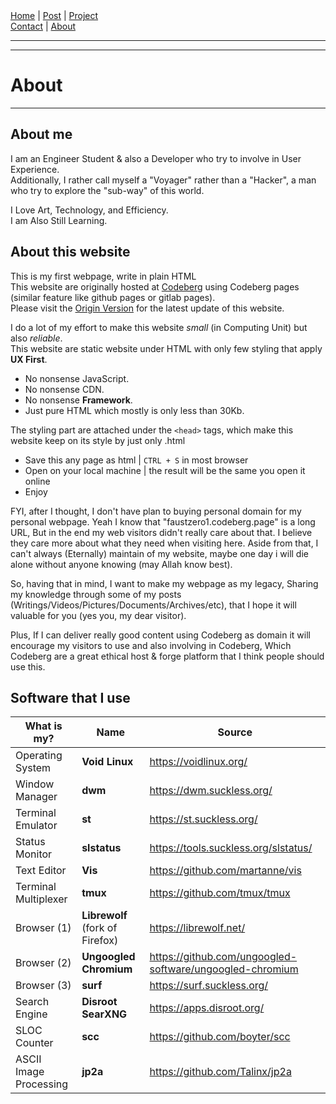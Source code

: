 <nav>
<a href="./index.html">Home</a>
|
<a href="./post.html">Post</a>
|
<a href="./project.html">Project</a>
<nav class="div-right">
<a href="./contact.html">Contact</a>
|
<a href="./about.html">About</a>
</nav>
</nav>
</header>
<hr><hr>
<main>
<!-- Your Content Start After This Line -->


# About

---

## About me

I am an Engineer Student & also a Developer who try to involve in User Experience.  
Additionally, I rather call myself a "Voyager" rather than a "Hacker", a man who try to explore the "sub-way" of this world.

I Love Art, Technology, and Efficiency.  
I am Also Still Learning.  

## About this website

This is my first webpage, write in plain HTML  
This website are originally hosted at [Codeberg](https://codeberg.org) using Codeberg pages (similar feature like github pages or gitlab pages). <br>
Please visit the [Origin Version](https://faustzero1.codeberg.page) for the latest update of this website.  

I do a lot of my effort to make this website *small* (in Computing Unit) but also *reliable*.  
This website are static website under HTML with only few styling that apply **UX First**.  

* No nonsense JavaScript.  
* No nonsense CDN.  
* No nonsense **Framework**.  
* Just pure HTML which mostly is only less than 30Kb.  

The styling part are attached under the ```<head>``` tags, which make this website keep on its style by just only .html  

* Save this any page as html | ```CTRL + S``` in most browser  
* Open on your local machine | the result will be the same you open it online  
* Enjoy  

FYI, after I thought, I don't have plan to buying personal domain for my personal webpage. Yeah I know that "faustzero1.codeberg.page" is a long URL, But in the end my web visitors didn't really care about that. I believe they care more about what they need when visiting here. Aside from that, I can't always (Eternally) maintain of my website, maybe one day i will die alone without anyone knowing (may Allah know best).

So, having that in mind, I want to make my webpage as my legacy, Sharing my knowledge through some of my posts (Writings/Videos/Pictures/Documents/Archives/etc), that I hope it will valuable for you (yes you, my dear visitor).

Plus, If I can deliver really good content using Codeberg as domain it will encourage my visitors to use and also involving in Codeberg, Which Codeberg are a great ethical host & forge platform that I think people should use this.

## Software that I use

| What is my?            | Name                     		| Source                                                     |
| --------------------   | ------------------------------------ | ---------------------------------------------------------- |
| Operating System       | **Void Linux**           		| <https://voidlinux.org/>                                   |
| Window Manager         | **dwm**                  		| <https://dwm.suckless.org/>                                |
| Terminal Emulator      | **st**                   		| <https://st.suckless.org/>                                 |
| Status Monitor         | **slstatus**				| <https://tools.suckless.org/slstatus/>		     |
| Text Editor	         | **Vis**                          	| <https://github.com/martanne/vis>                          |
| Terminal Multiplexer   | **tmux**                         	| <https://github.com/tmux/tmux>                             |
| Browser (1)            | **Librewolf** (fork of Firefox)  	| <https://librewolf.net/>                                   |
| Browser (2)            | **Ungoogled Chromium**   		| <https://github.com/ungoogled-software/ungoogled-chromium> |
| Browser (3)            | **surf**                 		| <https://surf.suckless.org/>                               |
| Search Engine          | **Disroot SearXNG**      		| <https://apps.disroot.org/>                                |
| SLOC Counter           | **scc**                  		| <https://github.com/boyter/scc>                            |
| ASCII Image Processing | **jp2a**                  		| <https://github.com/Talinx/jp2a>                           |
